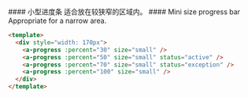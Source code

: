 <cn>
#### 小型进度条
适合放在较狭窄的区域内。
</cn>

<us>
#### Mini size progress bar
Appropriate for a narrow area.
</us>

```html
<template>
  <div style="width: 170px">
    <a-progress :percent="30" size="small" />
    <a-progress :percent="50" size="small" status="active" />
    <a-progress :percent="70" size="small" status="exception" />
    <a-progress :percent="100" size="small" />
  </div>
</template>
```


